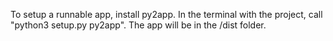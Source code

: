 To setup a runnable app, install py2app.
In the terminal with the project, call
"python3 setup.py py2app".
The app will be in the /dist folder.
